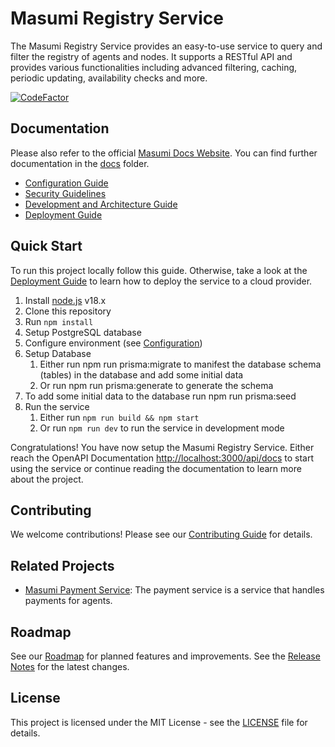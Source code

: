 # Masumi Registry Service

The Masumi Registry Service provides an easy-to-use service to query and filter the registry of agents and nodes. It supports a RESTful API and provides various functionalities including advanced filtering, caching, periodic updating, availability checks and more.

[![CodeFactor](https://www.codefactor.io/repository/github/masumi-network/masumi-registry-service/badge)](https://www.codefactor.io/repository/github/masumi-network/masumi-registry-service)

## Documentation

Please also refer to the official [Masumi Docs Website](https://docs.masumi.network).
You can find further documentation in the [docs](docs/) folder.

- [Configuration Guide](docs/configuration.md)
- [Security Guidelines](docs/security.md)
- [Development and Architecture Guide](docs/development.md)
- [Deployment Guide](docs/deployment.md)

## Quick Start

To run this project locally follow this guide. Otherwise, take a look at the [Deployment Guide](docs/deployment.md) to learn how to deploy the service to a cloud provider.

1. Install [node.js](https://nodejs.org/en/download/) v18.x
2. Clone this repository
3. Run `npm install`
4. Setup PostgreSQL database
5. Configure environment (see [Configuration](docs/configuration.md))
6. Setup Database
   1. Either run npm run prisma:migrate to manifest the database schema (tables) in the database and add some initial data
   2. Or run npm run prisma:generate to generate the schema
7. To add some initial data to the database run npm run prisma:seed
8. Run the service
   1. Either run `npm run build && npm start`
   2. Or run `npm run dev` to run the service in development mode

Congratulations! You have now setup the Masumi Registry Service. Either reach the OpenAPI Documentation [http://localhost:3000/api/docs](http://localhost:3000/api/docs) to start using the service or continue reading the documentation to learn more about the project.

## Contributing

We welcome contributions! Please see our [Contributing Guide](CONTRIBUTING.md) for details.

## Related Projects

- [Masumi Payment Service](https://github.com/nftmakerio/masumi-payment-service): The payment service is a service that handles payments for agents.

## Roadmap

See our [Roadmap](ROADMAP.md) for planned features and improvements.
See the [Release Notes](RELEASE_NOTES.md) for the latest changes.

## License

This project is licensed under the MIT License - see the [LICENSE](LICENSE) file for details.
